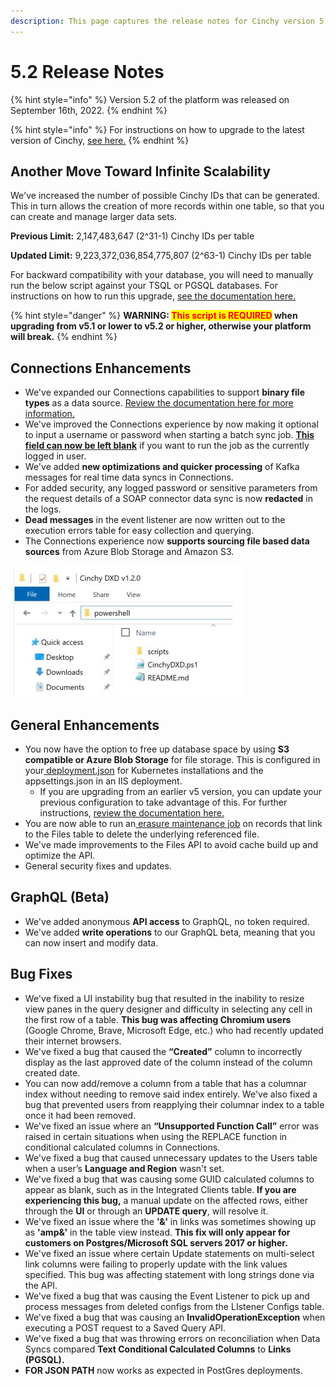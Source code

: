 ```yaml
---
description: This page captures the release notes for Cinchy version 5.2
---
```


# 5.2 Release Notes

{% hint style="info" %}
Version 5.2 of the platform was released on September 16th, 2022.
{% endhint %}

{% hint style="info" %}
For instructions on how to upgrade to the latest version of Cinchy, [see here.](../../upgrade-guide/upgrade-guides/)
{% endhint %}

## **Another Move Toward Infinite Scalability**

We've increased the number of possible Cinchy IDs that can be generated. This in turn allows the creation of more records within one table, so that you can create and manage larger data sets.

**Previous Limit:** 2,147,483,647 (2^31-1) Cinchy IDs per table

**Updated Limit:** 9,223,372,036,854,775,807 (2^63-1) Cinchy IDs per table

For backward compatibility with your database, you will need to manually run the below script against your TSQL or PGSQL databases. For instructions on how to run this upgrade, [see the documentation here.](../../upgrade-guide/upgrade-guides/upgrades/cinchy-upgrade-utility.md)

{% hint style="danger" %}
**WARNING: **<mark style="color:red;">**This script is REQUIRED**</mark>** when upgrading from v5.1 or lower to v5.2 or higher, otherwise your platform will break.**
{% endhint %}

## Connections Enhancements

- We've expanded our Connections capabilities to support **binary file types** as a data source. [Review the documentation here for more information.](https://cli.docs.cinchy.com/builder-guide/configuring-a-data-sync/supported-data-sources/binary-file)
- We've improved the Connections experience by now making it optional to input a username or password when starting a batch sync job. [**This field can now be left blank**](https://cli.docs.cinchy.com/builder-guide/configuring-a-data-sync/xml-config-reference/jobs#2.-run-a-job-as-another-user) if you want to run the job as the currently logged in user.
- We've added **new optimizations and quicker processing** of Kafka messages for real time data syncs in Connections.
- For added security, any logged password or sensitive parameters from the request details of a SOAP connector data sync is now **redacted** in the logs.
- **Dead messages** in the event listener are now written out to the execution errors table for easy collection and querying.
- The Connections experience now **supports sourcing file based data sources** from Azure Blob Storage and Amazon S3.

![You now have the option to choose Amazon S3 or Azure Blob Storage options when syncing a file as a data source in Connections](<../../.gitbook/assets/image (203).png>)

## General Enhancements

- You now have the option to free up database space by using **S3 compatible or Azure Blob Storage** for file storage. This is configured in your[ deployment.json](../../deployment-guide/deployment-guides/kubernetes/#3.1-configure-the-deployment.json) for Kubernetes installations and the appsettings.json in an IIS deployment.
  - If you are upgrading from an earlier v5 version, you can update your previous configuration to take advantage of this. For further instructions, [review the documentation here.](../../deployment-guide/deployment-guides/kubernetes/changing-your-file-storage-configuration.md)
- You are now able to run an[ erasure ](https://platform.docs.cinchy.com/guides-for-using-cinchy/builder-guides/creating-tables/data-controls/data-erasure)[maintenance job](../../guides-for-using-cinchy/additional-guides/maintenance.md) on records that link to the Files table to delete the underlying referenced file.
- We've made improvements to the Files API to avoid cache build up and optimize the API.
- General security fixes and updates.

## GraphQL (Beta)

- We've added anonymous **API access** to GraphQL, no token required.
- We've added **write operations** to our GraphQL beta, meaning that you can now insert and modify data.

## Bug Fixes

- We've fixed a UI instability bug that resulted in the inability to resize view panes in the query designer and difficulty in selecting any cell in the first row of a table. **This bug was affecting Chromium users** (Google Chrome, Brave, Microsoft Edge, etc.) who had recently updated their internet browsers.
- We've fixed a bug that caused the **“Created”** column to incorrectly display as the last approved date of the column instead of the column created date.
- You can now add/remove a column from a table that has a columnar index without needing to remove said index entirely. We've also fixed a bug that prevented users from reapplying their columnar index to a table once it had been removed.
- We've fixed an issue where an **“Unsupported Function Call”** error was raised in certain situations when using the REPLACE function in conditional calculated columns in Connections.
- We've fixed a bug that caused unnecessary updates to the Users table when a user’s **Language and Region** wasn't set.
- We've fixed a bug that was causing some GUID calculated columns to appear as blank, such as in the Integrated Clients table. **If you are experiencing this bug,** a manual update on the affected rows, either through the **UI** or through an **UPDATE query**, will resolve it.
- We've fixed an issue where the **'&'** in links was sometimes showing up as **'amp&'** in the table view instead. **This fix will only appear for customers on Postgres/Microsoft SQL servers 2017 or higher.**
- We've fixed an issue where certain Update statements on multi-select link columns were failing to properly update with the link values specified. This bug was affecting statement with long strings done via the API.
- We've fixed a bug that was causing the Event Listener to pick up and process messages from deleted configs from the LIstener Configs table.
- We've fixed a bug that was causing an **InvalidOperationException** when executing a POST request to a Saved Query API.
- We've fixed a bug that was throwing errors on reconciliation when Data Syncs compared **Text Conditional Calculated Columns** to **Links (PGSQL).**
- **FOR JSON PATH** now works as expected in PostGres deployments.
